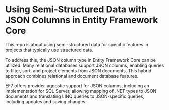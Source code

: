 # Using Semi-Structured Data with JSON Columns in Entity Framework Core

This repo is about using semi-structured data for specific features in projects that typically use structured data.

To address this, the JSON column type in Entity Framework Core can be utilized. Many relational databases support JSON columns, enabling queries to filter, sort, and project elements from JSON documents. This hybrid approach combines relational and document database features.

EF7 offers provider-agnostic support for JSON columns, including an implementation for SQL Server, allowing mapping of .NET types to JSON documents and translating LINQ queries to JSON-specific queries, including updates and saving changes.
